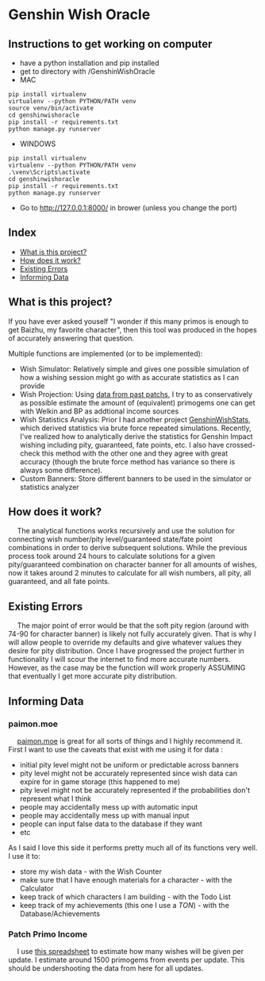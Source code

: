 # Genshin Wish Oracle

## Instructions to get working on computer
- have a python installation and pip installed
- get to directory with /GenshinWishOracle
- MAC
```
pip install virtualenv
virtualenv --python PYTHON/PATH venv
source venv/bin/activate
cd genshinwishoracle
pip install -r requirements.txt
python manage.py runserver
```
- WINDOWS
```
pip install virtualenv
virtualenv --python PYTHON/PATH venv
.\venv\Scripts\activate
cd genshinwishoracle
pip install -r requirements.txt
python manage.py runserver
```
- Go to http://127.0.0.1:8000/ in brower (unless you change the port)

## Index

- [What is this project?](/README.md#what-is-this-project?)
- [How does it work?](/README.md#how-does-it-work?)
- [Existing Errors](/README.md#existing-errors)
- [Informing Data](/README.md#informing-data)

## What is this project?

If you have ever asked youself "I wonder if this many primos is enough to get Baizhu, my favorite character", then this tool was produced in the hopes of accurately answering that question.

Multiple functions are implemented (or to be implemented):

- Wish Simulator: Relatively simple and gives one possible simulation of how a wishing session might go with as accurate statistics as I can provide
- Wish Projection: Using [data from past patchs](/README.md#patch-primo-income), I try to as conservatively as possible estimate the amount of (equivalent) primogems one can get with Welkin and BP as addtional income sources
- Wish Statistics Analysis: Prior I had another project [GenshinWishStats](https://github.com/charliedilorenzo/GenshinWishStats), which derived statistics via brute force repeated simulations. Recently, I've realized how to analytically derive the statistics for Genshin Impact wishing including pity, guaranteed, fate points, etc. I also have crossed-check this method with the other one and they agree with great accuracy (though the brute force method has variance so there is always some difference).
- Custom Banners: Store different banners to be used in the simulator or statistics analyzer

## How does it work?

&ensp;&ensp; The analytical functions works recursively and use the solution for connecting wish number/pity level/guaranteed state/fate point combinations in order to derive subsequent solutions. While the previous process took around 24 hours to calculate solutions for a given pity/guaranteed combination on character banner for all amounts of wishes, now it takes around 2 minutes to calculate for all wish numbers, all pity, all guaranteed, and all fate points.

## Existing Errors

&ensp;&ensp; The major point of error would be that the soft pity region (around with 74-90 for character banner) is likely not fully accurately given. That is why I will allow people to override my defaults and give whatever values they desire for pity distribution. Once I have progressed the project further in functionality I will scour the internet to find more accurate numbers. However, as the case may be the function will work properly ASSUMING that eventually I get more accurate pity distribution.

## Informing Data

### paimon.moe

&ensp;&ensp; [paimon.moe](https://paimon.moe/wish/tally) is great for all sorts of things and I highly recommend it. First I want to use the caveats that exist with me using it for data :

- initial pity level might not be uniform or predictable across banners
- pity level might not be accurately represented since wish data can expire for in game storage (this happened to me)
- pity level might not be accurately represented if the probabilities don't represent what I think
- people may accidentally mess up with automatic input
- people may accidentally mess up with manual input
- people can input false data to the database if they want
- etc

As I said I love this side it performs pretty much all of its functions very well. I use it to:

- store my wish data - with the Wish Counter
- make sure that I have enough materials for a character - with the Calculator
- keep track of which characters I am building - with the Todo List
- keep track of my achievements (this one I use a *TON*) - with the Database/Achievements

### Patch Primo Income

&ensp;&ensp; I use [this spreadsheet](https://docs.google.com/spreadsheets/u/1/d/e/2PACX-1vQ29M_-mbMbNgJl5c1ZWJwqgd1sFR6NW8A1Wwy85BUHCZHGtKwfrw_Jy68wd1OOyE6h7jQfEbOckjaM/pubhtml) to estimate how many wishes will be given per update. I estimate around 1500 primogems from events per update. This should be undershooting the data from here for all updates.